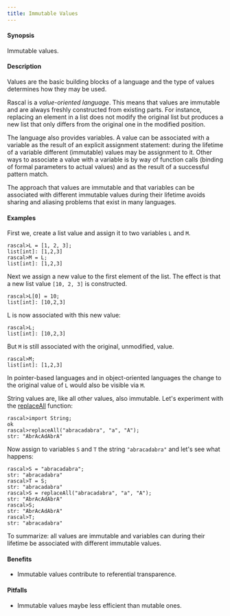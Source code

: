 ```yaml
---
title: Immutable Values
---
```


#### Synopsis

Immutable values.

#### Description

Values are the basic building blocks of a language and the type of values determines how they may be used.

Rascal is a _value-oriented language_. This means that values are immutable and are always freshly constructed from existing parts.
For instance, replacing an element in a list does not modify the original list but produces a new list that only differs
from the original one in the modified position.

The language also provides variables. A value can be associated with a variable as the result of an explicit assignment statement: during the lifetime of a variable different (immutable) values may be assignment to it. Other ways to associate a value with a variable is by way of function calls (binding of formal parameters to actual values) and as the result of a successful pattern match.

The approach that values are immutable and that variables can be associated with different immutable values during their lifetime avoids
sharing and aliasing problems that exist in many languages. 

#### Examples

First we, create a list value and assign it to two variables `L` and `M`.

```rascal-shell
rascal>L = [1, 2, 3];
list[int]: [1,2,3]
rascal>M = L;
list[int]: [1,2,3]
```
Next we assign a new value to the first element of the list. The effect is that a new list value `[10, 2, 3]` is constructed.

```rascal-shell
rascal>L[0] = 10;
list[int]: [10,2,3]
```
L is now associated with this new value:

```rascal-shell
rascal>L;
list[int]: [10,2,3]
```
But `M` is still associated with the original, unmodified, value.

```rascal-shell
rascal>M;
list[int]: [1,2,3]
```
In pointer-based languages and in object-oriented languages the change to the original value of `L` would also be visible
via `M`.


String values are, like all other values, also immutable. Let's experiment with the [replaceAll](../../Library/String#String-replaceAll) function:

```rascal-shell
rascal>import String;
ok
rascal>replaceAll("abracadabra", "a", "A");
str: "AbrAcAdAbrA"
```
Now assign to variables `S` and `T` the string `"abracadabra"` and let's see what happens:

```rascal-shell
rascal>S = "abracadabra";
str: "abracadabra"
rascal>T = S;
str: "abracadabra"
rascal>S = replaceAll("abracadabra", "a", "A");
str: "AbrAcAdAbrA"
rascal>S;
str: "AbrAcAdAbrA"
rascal>T;
str: "abracadabra"
```

To summarize: all values are immutable and variables can during their lifetime be associated with different immutable values.


#### Benefits

*  Immutable values contribute to referential transparence.

#### Pitfalls

*  Immutable values maybe less efficient than mutable ones.


